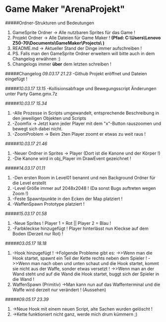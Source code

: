 # Game Maker "ArenaProjekt"
#####Ordner-Strukturen und Bedeutungen
1. GameSprite Ordner -> Alle nutzbaren Sprites für das Game !
2. Projekt Ordner -> Alle Dateien für Game Maker ! **(Pfad: C:\Users\Lenovo Z50-70\Documents\GameMaker\Projects\ )**
3. README.md -> Aktueller Stand der Dinge immer aufschreiben !
4. PS. Falls man den GameSprite Ordner erweitern will bitte auch in dem Changelog erwähnen :)
5. Changelogs immer __über__ dem letzten schreiben !

#####Changelog *09.03.17 21.23*
-Github Projekt eröffnet und Dateien eingefügt !

#####*10.03.17 13.15*
-Kollisionsabfrage und Bewegungsscript Änderungen unter Party Game.gmx.7z

#####*10.03.17 15.34*
1. -Alle Prozesse in Scripts umgewandelt, entsprechende Beschreibung in den jeweiligen Objekten und Scripts
2. -Zoomfix -> Jetzt kann jeder Player mit dem "x"-Button rauszoomen und bewegt sich dabei nicht.
3. -ZoomProblem -> Beim 2ten Player zoomt er etwas zu weit raus !

#####*10.03.17 21.46*
1. -Neuer Ordner in Sprites -> Player (Dort ist die Kanone und der Körper !)
2. -Die Kanone wird in obj_Player im DrawEvent gezeichnet !

#####*14.03.17 01.11*
1. -Den ersten Room in Level01 benannt und nen Background Ordner für die Level erstellt 
2. -Level Größe immer auf 2048x2048 ! (Da sonst Bugs auftreten wegen Zoom !)
3. -Feste Spawntpunkte in den Ecken der Map platziert !
4. -WaffenSpawn Prototype platziert !

#####*15.03.17 01.58*
1. -Neue Sprites ! Player 1 = Rot || Player 2 = Blau !
2. -Farbkleckse hinzugefügt ! Player hinterlässt nun Kleckse auf dem Boden (Derzeit nur Rot) !

#####*03.05.17 18.18*
1. -Hook hinzugefügt !
   ->Folgende Probleme gibt es:
   ->>Wenn man die Hook startet, spawnt ein Teil der Kette rechts neben dem Spieler !
   ->>Wenn man nach oben und unten schaut und die Hook startet, kommt sie nicht aus der Waffe, sonder etwas versetzt !
   ->>Wenn man an der Wand steht und auf die Wand die Hook startet, buggt sich der Spieler in die Wand !
2. WaffenSpawn (Primitiv)
   ->Man kann nun auf das Waffenterminal und die Waffe wird derzeit nur verändert ! (Aussehen)
   
#####*09.05.17 23.39*
1. ->Neue Hook mit einem neuen Script, alte Sachen wurden gelöscht !
2. ->Kette funktioniert nicht ganz, werde mich drum kümmern ;)
   
   
   
